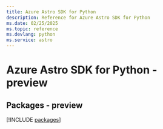 ```yaml
---
title: Azure Astro SDK for Python
description: Reference for Azure Astro SDK for Python
ms.date: 02/25/2025
ms.topic: reference
ms.devlang: python
ms.service: astro
---
```

# Azure Astro SDK for Python - preview
## Packages - preview
[!INCLUDE [packages](astro-index.md)]
